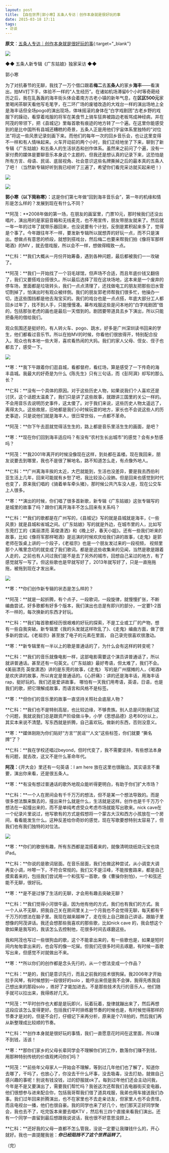 ```yaml
---
layout: post
title: 【自在世界|郭小寒】五条人专访｜创作本身就是很好玩的事 
date: 2015-03-18 17:11
tags:
- 访谈
---
```

**原文**：[五条人专访｜创作本身就是很好玩的事](https://mp.weixin.qq.com/s/444NJc7aWddH6cv7KuTF5Q){:target="_blank"}

![](http://mmbiz.qpic.cn/mmbiz/SpicEmxPfPubN9icua4Vkns9ibO2iat3nUiaXiarAiaX8djKELMD8MoIb36wztFPhd0mEojzR7RhvVatnnCzCd3M6ibItw/640?tp=webp&wxfrom=5)


◆◆ 五条人新专辑《广东姑娘》独家采访 ◆◆


郭小寒

为了对抗春节的无聊，我找了一万个借口跟着**梅二**去**五条人**的家乡**海丰**——看演出，拍MV打下手，体验不一样的“人生经历”。在诸如机场滞留6个小时等奇葩经历之后，我在乱轰轰的海丰街头体会着南方古老小镇的新年气息，在**区区500元**家里喝闲茶聊天看他写毛笔字，在二环广场的废墟改造的大戏台一样的演出场地上全是海丰话但全场pogo的演出现场，体味摇滚的身体在“白字戏剧团”古老乡野的戏服下的躁动，看穿着戏服的将军在美食节上骑车狂奔被路边老板骂成神经病，并在阿茂的带领下，把《县城记》里每首歌有痕迹的地方转了一个遍。在这里你能感受到的是比中国所有县城还糟糕的奇景，五条人正是用他们宇宙体系里独特的“对位法”将这一些风景记录刻画下来。而他们的每年一次的回乡音乐会，也让这里变得不一样和有人情味起来。火车开动前的两个小时，我们正经地坐了下来，聊到了新专辑《广东姑娘》和五条人的生活状态和创作体系。虽然来之前问了个遍，没有一家付费的媒体是要聊音乐本身这个主题的，但我还是想认真的记录下来，这恐怕是所有方言、母语、民谣、底层视角、社会意识这些名牌撕掉之后的最本真的五条人了吧！（当然新专辑好听到我已经听了三遍了，希望你们看完采访就买起来吧！）

![](http://mmbiz.qpic.cn/mmbiz/SpicEmxPfPubN9icua4Vkns9ibO2iat3nUiaXOic9KMNB3z8qd13UObjVd0K1qztLO8vKaEFWQ3mv0tOOUvmV0r5HPlQ/640?tp=webp&wxfrom=5&wx_lazy=1&wx_co=1)  

![](http://mmbiz.qpic.cn/mmbiz/SpicEmxPfPubN9icua4Vkns9ibO2iat3nUiaXTwnD3IklvEeI3vjWT2ajHDvudvtZ0iaY8hxpWuiamTP8SEia3WXULl1xA/640?tp=webp&wxfrom=5&wx_lazy=1&wx_co=1)  


**郭小寒（以下简称寒）：**‍这是你们第七年做“回到海丰音乐会”，第一年的机缘和情形是怎么样的？发展到现在有什么不同？

**阿茂：**2008年做的第一场，在朋友的画室里，门票10元，那时候我们还没出唱片，演出用的是家庭音箱和无线麦克，也不用宣传，朋友带朋友就来了。然后就一年一年的过年了就带乐器回来，也没说要有个计划，反倒是累积起来多了，觉得是个事了。今年跟往年不一样，要发新专辑所以就想弄的好玩一点，而不只是演出。想做点有意思的桥段，就想到搭戏台，然后梅二也要来帮我们拍《像将军那样喝酒》的MV ，就去借戏服，所以会不一样，想做得精致一点。


**仁科：**我们大概从一月份开始筹备，遇到各种问题，最后都被我们一一攻破了。

**阿茂：**我们一开始找了一个羽毛球馆，但声场不合适，而且年底价钱又翻倍了，我们又要搭戏台搭很久。所以最后选择了现在这块场地，这本来是一个废弃的停车场，里面都是垃圾转头，我们一点点清理了，还找做电工的朋友把那些旧水管切割掉了，怕演出时有观众被绊倒。我们的朋友郭老师帮我们很多忙，他操办一切，连这些围挡都是他去淘宝买的。我们的戏台也是一点点搭，年底大部分工人都回乡过年了，找不到人手，只能慢慢凑。幕布戏服这些是问本地的“白字戏剧团”借的，包括那张老虎的画也是最后一天借到的。剧团要带道具去乡下演出，所以只能把备用的借给我们。

观众氛围还是挺好的，有人转火车、pogo、跳水，好多是广州深圳读书回来的学生，他们都看过音乐节。所以在拍MV的时候，你看他们很放得开，特别配合投入。观众也有本地一些大哥，喜欢看热闹的大妈。我们的家人父母、侄女、侄子也都去了，感受一下。

![](http://mmbiz.qpic.cn/mmbiz/SpicEmxPfPubN9icua4Vkns9ibO2iat3nUiaXjPLhkqDW58mrSO6NYjWbkAHJSkdhoUHGYkfdgQIm8aPKWQibnx21ewg/640?tp=webp&wxfrom=5&wx_lazy=1&wx_co=1)  

**寒：**我下午跟着你们逛县城，看都督府，看红场，算是感受了一下传奇的海丰县城。我最大的好奇是为什么《陈先生》只有三句话，而《彭阿湃》却写的那么长？

**仁科：**没有一个具体的原因。对于这些历史人物，如果说我们个人喜欢还是讨厌，这个话题太温柔了，我们只是讲了这些故事，就跟讲三国里的关公一样的。不会用音乐去说明历史事件，这太傻了。对于我们来说，这些历史人物太遥远了，离得太久。这些故居，旧地都是我们小时候玩耍的地方，家长也不会说这些人的历史事迹，只是说他们就是海丰人，很日常世俗，一点都不革命。

**阿茂：**你下午去逛就觉得活生生的，路上都是音乐里活生生的画面，是吧？

**寒：**现在你们回到海丰适应吗？有没有“农村生长出城市”的感觉？会有乡愁感吗？

**阿茂：**我2001年离开的时候没像现在这样，到处都在盖楼。现在我回来，朋友说要去到哪里，我也不是很了解地名，路不知道怎么走，有点像外地人。

**仁科：**广州离海丰挨的太近，大巴就能到，生活也没差异，要是我去西伯利亚生活上几年，回来可能就有乡愁了吧，我比较没心没肺。但是回来也感觉到时代也变了，原来我们唱的《骑着单车牵头猪》，那时候公共汽车没人座，现在公交车上人很多。

**寒：**演出的时候，你们唱了很多首新歌，新专辑《广东姑娘》这张专辑写的是城里的故事了吗？跟你们离开海丰不怎么回来有关系吗？

**仁科：**我们的歌都是在广州写的，《县城记》写的就是县城就是海丰，《一些风景》就是县城和省城之间。《广东姑娘》写的就是外边，在城市里的人，比如写东莞打工的《美丽漂亮 英俊潇洒》和《晚上好，春天小姐》。还有一些我们听来的故事，比如《像将军那样喝酒》是巡演的时候欢庆给我们讲的故事，《走鬼》是郭老师在饭桌上讲的一个段子，《老祖宗》也是一个朋友发过来的一段视频， 视频里那个人嘴里念叨的就变成了我们歌词。都是是这些收集来的见闻，当然是歌是跟着人走的，之前也有人问过我们是不是去了另外的城市，回想自己呆过的地方，有了感觉就写一写了。但这些歌也是早就写好了，2013年就写好了，只是一直拖拖拖，被拖到现在才发出来。

![](http://mmbiz.qpic.cn/mmbiz/SpicEmxPfPubN9icua4Vkns9ibO2iat3nUiaXTPia5C4s0jOM2EnRaX81CkUibb8PicXfArhhrcLZqXswFEqWRib3ibPHhow/640?tp=webp&wxfrom=5&wx_lazy=1&wx_co=1)

**寒：**你们创作新专辑的状态是怎么样的？

**阿茂：**就是一起折腾，有个点子，一段歌词，一段旋律，就慢慢扩张，不断编曲尝试，好多歌都有好多个版本，我们演出也总是有即兴的部分，一定要1-2首不一样的，每次换新的东西才好玩。

**仁科：**我们每首歌都经历很艰难的好玩的探索，不是工业或工厂的产物，想有一些自我突破。新专辑里《我的头发就这样吹乱了》、《走鬼》编曲方面，做了很多新的尝试。《老祖宗》甚至放了电子的元素在里面， 自己录完很喜欢很激动。

**寒：**新专辑里有一半以上的歌是普通话的了，为什么会有这样的转变呢？

**仁科：**我们的音乐就像电影一样，这部电影需要这个演员讲普通话了，所以就讲普通话。甚至还有一句英文。《广东姑娘》最好粤语，但太难了，我们不会。《美丽漂亮 英俊潇洒》讲的是东莞的故事，《走鬼》 写的是广州摆摊的人，《喝酒》是欢庆讲的故事，所以肯定是普通话的。《心肝痛》：讲的还是海丰话，用海丰话rap，挺好玩的。我们还是爱讲故事， 哪怕有一天我们用粤语，英语，日语，也是我们的歌，把它理解成故事，而语言和风格不是标签。

**寒：**但你们的音乐里的故事一直坚持关照社会底层人物？

**仁科：**我们也不是特别高层，也比较边缘，不够贵族。别人总是问到我们这个问题，我就说我们总是跟资产阶级做斗争，小学《思想品德》总考80分以上，其实本来说不清楚。写东西就是折腾，自己喜欢玩。做新的东西，否则没意义。

**寒：**媒体刚刚为你们贴好“方言“”民谣”“人文”这些标签，你们就要 “撕名牌”了？

**仁科：**我在学校还唱过beyond，但时代变了，我不需要坚持，有些想法本身有问题，就去改，这又不是什么革命年代。

**阿茂：**《开大会》里还有一句英语：I am here 放在这里也很融洽。其实语言不重要，演出你来看，还是很五条人。

**寒：**有没有想过普通话的歌外地观众能听得更明白，有助于你们扩大市场？

**仁科：**一个人在房间会有千千万万的想法，但不是某一个想法导致的。而是很多想法飘来飘去的，撞出来什么就是什么，生活就是这样。创作也是千千万万个想法在一起撞出来的，而不是单纯考虑受众考虑市场就能写出歌来。nick cave在一个纪录片里说过，他写歌有的方式是假想将一个蒙古大汉和西方小孩放在一个房间，看看能发生什么。这种反差给你奇妙的感觉，现在写歌要想特别太容易了，但我们也有我们独特的对位法。

![](http://mmbiz.qpic.cn/mmbiz/SpicEmxPfPubN9icua4Vkns9ibO2iat3nUiaXric4VoGNQhhaWdz2icokS4tsM0icsRKqEiaVUJAPmnKr8S8MiazjoNYZuXQ/640?tp=webp&wxfrom=5&wx_lazy=1&wx_co=1)  

**寒：**你们的歌很有趣，所有东西都是混搭着来的，就像清明烧纸烧元宝也烧iPad。

**仁科：**你说的是歌词层面。在音乐层面，我们也做这种尝试，从小调变大调再变小调，咔嚓一下，不符合常规的。我们又不是汪峰，不能按套路来，都是自己摸索着来的，包括我们尝试用一个和弦写一首歌，像《曹操你别怕》，一个和弦还能不无聊，很好玩。

**寒：**是不是过够了生活的无聊，才会用有趣去突破无聊？

**仁科：**我们觉得小河很牛逼，因为他有他的方式，我们也有我们的方式。我一个人从不无聊，把我自己关在房间里关上一个月我也不会觉得无聊，每天都有千千万万的想法在脑子里。我现在越来越神了，走在街上自己跟自己讲话，跟脑子里想像的阿茂讲话。我还会想那些我喜欢的那些歌，比如nick cave 的，我会想这个歌如果是我写的，我该怎么去控制他，花很多时间去琢磨这些。

我和阿茂也写过一些很狗血的歌，这个不能拿出来的，有一些歌也是，如果是短时间内匆匆拿出来的，也会写的像一坨屎。但我们花很多时间去琢磨，有时候一首歌写出来，但感觉不对就做出不来。

**寒：**所以你们的创作都是念头先行的，从一个想法变成一个作品？

**仁科：**是的，我们是意识先行，而且之前我的技术很狗屎。我2006年才开始拉手风琴，有时候想到一段很好的solo ，能哼出来但是我不会弹，我得先练我自己想出来的那段solo ，练好了才能加进去。不是那些技术先行的音乐人，他们随手就可以拉出来，我得练好几天。

**阿茂：**平时创作也大都是是玩即兴，玩着玩着，旋律就蹦出来了，然后再想这段应该怎么变得更好。包括我们平时排练磨节奏的时候也是，有时候觉得那样的节奏才是对的，但是不会打，仔细记下来再分析，原来是个7/8拍的，然后我们再从新整理成比较顺的节奏。

**仁科：**创作本身就是很好玩的事情，我们一直愿意花时间在这里面，所以赚不到钱，活该！

**寒：**那你们家乡的父母长辈同学会不理解你们的工作，数落你们赚不到钱，用那种特别传统的价值观拷问你们吗？

**阿茂：**前些年父母家人一开始会不理解，等到过几年他们也了解了，知道你去哪了，干吗了，也放心了，你没去干什么坏事，没去吸毒，没去打劫，就做自己感兴趣的事呢！别说有钱没钱，过的舒服就ok了。每到过年他们还会主动问我，今年是不是又要演出了，需要我们帮忙吗？我爸这次还帮我们去电器街买变电器，他们很想参与进来配合你，包括我哥帮我们借了道具戏服，我弟也用车接送我们办事。我们过年回来折腾演出，也不在家里也不去走亲访友，但家里人也不会责怪，而且电视台一播，他们也很自豪。我的同学也来了好几个，他们那天正好同学聚会，我也去不了，吃完饭本来要去唱KTV ，然后有三四个直接来看我们演出。还有一个同学一直留到最后想跟我说说话，我也很不好意思没顾上。

**仁科：**还好我的父母一直都不怎么管我，没说一定要让我赚钱什么的，开心就好。我也一直提醒我爸：_**你已经阻挡不了这个世界运转了**_。


（完）